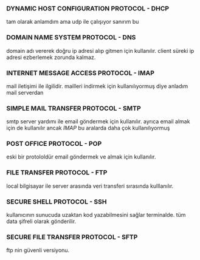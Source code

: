 ### DYNAMIC HOST CONFIGURATION PROTOCOL - DHCP

tam olarak anlamdım ama udp ile çalışıyor sanırım bu 

### DOMAIN NAME SYSTEM PROTOCOL - DNS

domain adı vererek  doğru ip adresi alıp gitmen için kullanılır. client süreki ip adresi ezberlemek zorunda kalmaz.


### INTERNET MESSAGE ACCESS PROTOCOL - IMAP

mail iletişimi ile ilgilidir. mailleri indirmek için kullanılıyormuş diye anladım mail serverdan 

### SIMPLE MAIL TRANSFER PROTOCOL - SMTP

smtp server yardımı ile email göndermek için kullanılır. ayrıca email almak için de kullanılır ancak *IMAP* bu aralarda daha çok kullanılıyormuş

### POST OFFICE PROTOCOL - POP 

eski bir protololdür email göndermek ve almak için kullanılır.

### FILE TRANSFER PROTOCOL - FTP

local bilgisayar ile server arasında veri transferi sırasında kulllanılır.

### SECURE SHELL PROTOCOL - SSH

kullanıcının sunucuda uzaktan kod yazabilmesini sağlar terminalde. tüm data şifreli olarak gönderilir.

### SECURE FILE TRANSFER PROTOCOL - SFTP 

ftp nin güvenli versiyonu.





